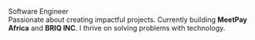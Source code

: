 Software Engineer  
Passionate about creating impactful projects. 
Currently building **MeetPay Africa** and **BRIQ INC**. 
I thrive on solving problems with technology.
